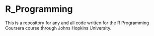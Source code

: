 # R_Programming
This is a repository for any and all code written for the R Programming Coursera course through Johns Hopkins University.
